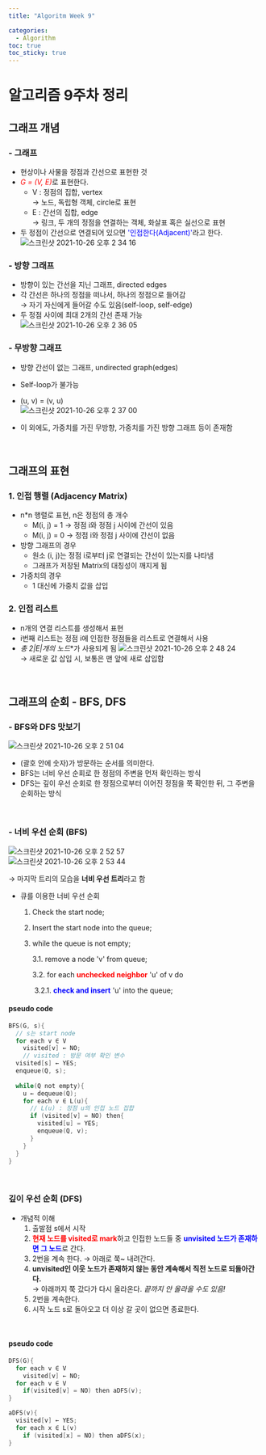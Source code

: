 ```yaml
---
title: "Algoritm Week 9"

categories:
  - Algorithm
toc: true
toc_sticky: true
---
```




# 알고리즘 9주차 정리

## 그래프 개념

### - 그래프

- 현상이나 사물을 정점과 간선으로 표현한 것
- <span style="color:red">*G = (V, E)*</span>로 표현한다.
  - V : 정점의 집합, vertex<br>
    → 노드, 독립형 객체, circle로 표현
  - E : 간선의 집합, edge <br>
    → 링크, 두 개의 정점을 연결하는 객체, 화살표 혹은 실선으로 표현
- 두 정점이 간선으로 연결되어 있으면 <span style="color:blue">'인접한다(Adjacent)'</span>라고 한다. <br>![스크린샷 2021-10-26 오후 2 34 16](https://user-images.githubusercontent.com/37065429/138818913-581a4dcd-6fb8-48af-94b8-8b05b57977c6.png)
  <br>

### - 방향 그래프

- 방향이 있는 간선을 지닌 그래프, directed edges
- 각 간선은 하나의 정점을 떠나서, 하나의 정점으로 들어감<br>
  → 자기 자신에게 들어갈 수도 있음(self-loop, self-edge)
- 두 정점 사이에 최대 2개의 간선 존재 가능<br>![스크린샷 2021-10-26 오후 2 36 05](https://user-images.githubusercontent.com/37065429/138818941-f9de4078-0cca-4e72-9fdb-83bbf85d0775.png)
  <br>

### - 무방향 그래프

- 방향 간선이 없는 그래프, undirected graph(edges)
- Self-loop가 불가능
- (u, v) = (v, u)<br>![스크린샷 2021-10-26 오후 2 37 00](https://user-images.githubusercontent.com/37065429/138818961-762cbf80-4e67-4a0d-84e4-125231ee5bb8.png)
  <br>

- 이 외에도, 가중치를 가진 무방향, 가중치를 가진 방향 그래프 등이 존재함



<br>

## 그래프의 표현

### 1.  인접 행렬 (Adjacency Matrix)

- n*n 행렬로 표현, n은 정점의 총 개수
  - M(i, j) = 1 → 정점 i와 정점 j 사이에 간선이 있음
  - M(i, j) = 0 → 정점 i와 정점 j 사이에 간선이 없음
- 방향 그래프의 경우
  - 원소 (i, j)는 정점 i로부터 j로 연결되는 간선이 있는지를 나타냄
  - 그래프가 저장된 Matrix의 대칭성이 깨지게 됨
- 가중치의 경우
  - 1 대신에 가중치 값을 삽입 <br>

### 2.  인접 리스트

- n개의 연결 리스트를 생성해서 표현
- i번째 리스트는 정점 i에 인접한 정점들을 리스트로 연결해서 사용
- **총 2*&#124;E&#124;개의 노드**가 사용되게 됨
  ![스크린샷 2021-10-26 오후 2 48 24](https://user-images.githubusercontent.com/37065429/138818997-8bfa77e8-bf5b-4fe6-9d77-aaf105dc58f0.png)<br>
  → 새로운 값 삽입 시, 보통은 맨 앞에 새로 삽입함

<br>

## 그래프의 순회 - BFS, DFS

### - BFS와 DFS 맛보기

![스크린샷 2021-10-26 오후 2 51 04](https://user-images.githubusercontent.com/37065429/138819015-5299b9d4-a863-4b36-a491-fcb215270ee4.png)<br>

- (괄호 안에 숫자)가 방문하는 순서를 의미한다.
- BFS는 너비 우선 순회로 한 정점의 주변을 먼저 확인하는 방식
- DFS는 깊이 우선 순회로 한 정점으로부터 이어진 정점을 쭉 확인한 뒤, 그 주변을 순회하는 방식

<br>

### - 너비 우선 순회 (BFS)

![스크린샷 2021-10-26 오후 2 52 57](https://user-images.githubusercontent.com/37065429/138819054-b0b46f44-4c16-460d-9378-1d8f23808d9e.png)<br>![스크린샷 2021-10-26 오후 2 53 44](https://user-images.githubusercontent.com/37065429/138819076-98d093aa-3016-442a-82b4-e61fee2023da.png)
<br>

→ 마지막 트리의 모습을 **너비 우선 트리**라고 함<br>

- 큐를 이용한 너비 우선 순회

  1. Check the start node;

  2. Insert the start node into the queue;

  3. while the queue is not empty; <br>

     3.1.  remove a node 'v' from queue; <br>

     3.2.  for each <span style="color:red">**unchecked neighbor**</span> 'u' of v do <br>

     ​    3.2.1.  <span style="color:blue">**check and insert**</span> 'u' into the queue;

#### pseudo code

```C
BFS(G, s){
  // s는 start node
  for each v ∈ V
    visited[v] ← NO;
  	// visited : 방문 여부 확인 변수
  visited[s] ← YES;
  enqueue(Q, s);
  
  while(Q not empty){
    u ← dequeue(Q);
    for each v ∈ L(u){
      // L(u) : 정점 u의 인접 노드 집합
      if (visited[v] = NO) then{
        visited[u] = YES;
        enqueue(Q, v);
      }
    }
  }
}
```



<br>

### 깊이 우선 순회 (DFS)

- 개념적 이해
  1. 출발점 s에서 시작
  2. <span style="color:red">**현재 노드를 visited로 mark**</span>하고 인접한 노드들 중 <span style="color:blue">**unvisited 노드가 존재하면 그 노드**</span>로 간다.
  3. 2번을 계속 한다. → 아래로 쭉~ 내려간다.
  4. **unvisited인 이웃 노드가 존재하지 않는 동안 계속해서 직전 노드로 되돌아간다.**<br> → 아래까지 쭉 갔다가 다시 올라온다. *끝까지 안 올라올 수도 있음!*
  5. 2번을 계속한다.
  6. 시작 노드 s로 돌아오고 더 이상 갈 곳이 없으면 종료한다.

<br>

#### pseudo code

```c
DFS(G){
  for each v ∈ V
    visited[v] ← NO;
  for each v ∈ V
    if(visited[v] = NO) then aDFS(v);
}

aDFS(v){
  visited[v] ← YES;
  for each x ∈ L(v)
    if (visited[x] = NO) then aDFS(x);
}
```

